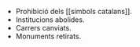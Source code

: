 - Prohibició dels [[simbols catalans]].
- Institucions abolides.
- Carrers canviats.
- Monuments retirats.